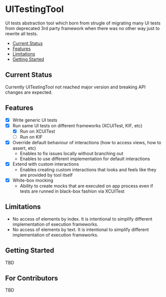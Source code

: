 
# UITestingTool

UI tests abstraction tool which born from strugle of migrating many UI tests from deprecated 3rd party framework when there was no other way just to rewrite all tests.

- [Current Status](#current-status)
- [Features](#features)
- [Limitations](#limitations)
- [Getting Started](#getting-started)

## Current Status

Currently UITestingTool not reached major version and breaking API changes are expected.

## Features

- [x] Write generic UI tests
- [x] Run same UI tests on different frameworks (XCUITest, KIF, etc)
    - [x] Run on XCUITest
    - [ ] Run on KIF
- [x] Override default behaviour of interactions (how to access views, how to assert, etc)
    - Enables to fix issues locally without branching out
    - Enables to use different implementation for default interactions 
- [x] Extend with custom interactions
    - Enables creating custom interactions that looks and feels like they are provided by tool itself
- [x] White-box mocking
    - Ability to create mocks that are executed on app process even if tests are runned in black-box fashion via XCUITest

## Limitations

- No access of elements by index. It is intentional to simplify different implementation of execution frameworks.
- No access of elements by text. It is intentional to simplify different implementation of execution frameworks.

## Getting Started

TBD

## For Contributors

TBD
